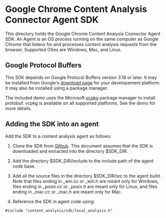 # Google Chrome Content Analysis Connector Agent SDK

This directory holds the Google Chrome Content Analysis Connector Agent SDK.
An Agent is an OS process running on the same computer as Google Chrome
that listens for and processes content analysis requests from the browser.
Supported OSes are Windows, Mac, and Linux.

## Google Protocol Buffers

This SDK depends on Google Protocol Buffers version 3.18 or later.  It may be
installed from Google's [download page](https://developers.google.com/protocol-buffers/docs/downloads#release-packages)
for your developement platform.  It may also be installed using a package
manager.

The included demo uses the Microsoft [vcpkg](https://github.com/microsoft/vcpkg)
package manager to install protobuf.  vcpkg is available on all supported
platforms.  See the demo for more details.

## Adding the SDK into an agent

Add the SDK to a content analysis agent as follows:

1. Clone the SDK from [Github](https://github.com/chromium/content_analysis_sdk).
This document assumes that the SDK is downloaded and extracted into the
directory $SDK_DIR.

2. Add the directory $SDK_DIR/include to the include path of the agent
code base.

3. Add all the source files in the directory $SDK_DIR/src to the agent build.
Note that files ending in _win.cc or _win.h are meant only for Windows, files
ending in _posix.cc or _posix.h are meant only for Linux, and files ending in
_mac.cc or _mac.h are meant only for Mac.

4. Reference the SDK in agent code using:
```
#include "content_analysis/sdk/local_analysis.h"
```